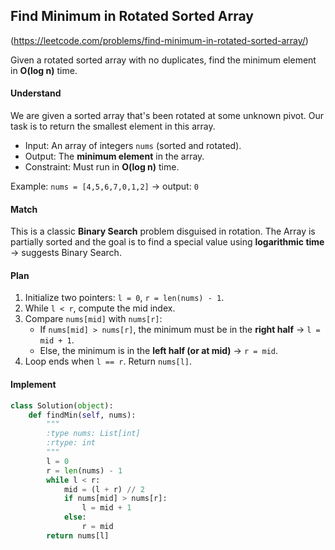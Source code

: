 ## Find Minimum in Rotated Sorted Array
(https://leetcode.com/problems/find-minimum-in-rotated-sorted-array/)

Given a rotated sorted array with no duplicates, find the minimum
element in **O(log n)** time.

#### **Understand**
We are given a sorted array that's been rotated at some unknown pivot.
Our task is to return the smallest element in this array.
- Input: An array of integers `nums` (sorted and rotated).
- Output: The **minimum element** in the array.
- Constraint: Must run in **O(log n)** time.

Example:
`nums = [4,5,6,7,0,1,2]` → output: `0`

#### **Match**
This is a classic **Binary Search** problem disguised in rotation.
The Array is partially sorted and the goal is to find a special value using **logarithmic time** ->
suggests Binary Search.


#### **Plan**
1. Initialize two pointers: `l = 0`, `r = len(nums) - 1`.
2. While `l < r`, compute the mid index.
3. Compare `nums[mid]` with `nums[r]`:
   - If `nums[mid] > nums[r]`, the minimum must be in the **right half** -> `l = mid + 1`.
   - Else, the minimum is in the **left half (or at mid)** -> `r = mid`.
4. Loop ends when `l == r`. Return `nums[l]`.

#### **Implement**

```python
class Solution(object):
    def findMin(self, nums):
        """
        :type nums: List[int]
        :rtype: int
        """
        l = 0
        r = len(nums) - 1
        while l < r:
            mid = (l + r) // 2
            if nums[mid] > nums[r]:
                l = mid + 1
            else:
                r = mid
        return nums[l]
```